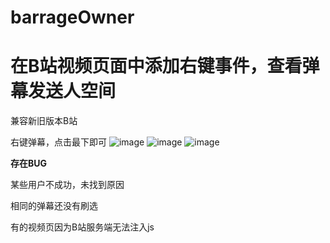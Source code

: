 # barrageOwner
# 在B站视频页面中添加右键事件，查看弹幕发送人空间

兼容新旧版本B站

右键弹幕，点击最下即可
![image](https://github.com/jokerreton/barrageOwner/blob/master/example/oldVersion.jpg)
![image](https://github.com/jokerreton/barrageOwner/blob/master/example/newVersion.jpg)
![image](https://github.com/jokerreton/barrageOwner/blob/master/example/space.jpg)

**存在BUG**

某些用户不成功，未找到原因

相同的弹幕还没有刷选

有的视频页因为B站服务端无法注入js

